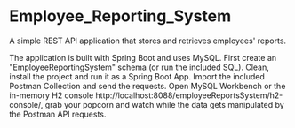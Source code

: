# Employee_Reporting_System
A simple REST API application that stores and retrieves employees' reports. 

The application is built with Spring Boot and uses MySQL. First create an "EmployeeReportingSystem" schema (or run the included SQL).
Clean, install the project and run it as a Spring Boot App. Import the included Postman Collection and send the requests. 
Open MySQL Workbench or the in-memory H2 console http://localhost:8088/employeeReportsSystem/h2-console/, grab your popcorn 
and watch while the data gets manipulated by the Postman API requests.
